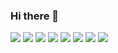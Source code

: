 ### Hi there 👋
<!-- Simple-icons 
  Space - %20
  Simple layout without icon
    ![](https://img.shields.io/badge/Editor%20-Visual%20Studio%20Code-red)
  Simple layout with icon
    ![](https://img.shields.io/static/v1?label=Editor&message=Visual%20Studio%20Code&color=red&style=flat&logo=visualstudiocode)
-->
[](https://img.shields.io/static/v1?label=OS&message=Linux&color=important&style=flat&logo=linux)<!-- Operative system -->
![](https://img.shields.io/static/v1?label=OS&message=Windows&color=important&style=flat&logo=windows)
![](https://img.shields.io/static/v1?label=Code&message=Java&color=green&style=flat&logo=java)<!-- Languages -->
![](https://img.shields.io/static/v1?label=Code&message=React&color=green&style=flat&logo=react&logoColor=white)
![](https://img.shields.io/static/v1?label=Tools&message=MySQL&color=blue&style=flat&logo=mysql)<!-- Tools -->
![](https://img.shields.io/static/v1?label=Tools&message=PostGreSQL&color=blue&style=flat&logo=postgresql)
![](https://img.shields.io/static/v1?label=Shell&message=Bash&color=yellowgreem&style=flat&logo=gnubash)<!-- Shell -->
![](https://img.shields.io/static/v1?label=Editor&message=Intellij&color=red&style=flat&logo=intellijidea)<!-- Editors -->
![](https://img.shields.io/static/v1?label=Editor&message=Visual%20Studio%20Code&color=red&style=flat&logo=visualstudiocode)

<!--
**luigi989/luigi989** is a ✨ _special_ ✨ repository because its `README.md` (this file) appears on your GitHub profile.

Here are some ideas to get you started:

- 🔭 I’m currently working on ...
- 🌱 I’m currently learning ...
- 👯 I’m looking to collaborate on ...
- 🤔 I’m looking for help with ...
- 💬 Ask me about ...
- 📫 How to reach me: ...
- 😄 Pronouns: ...
- ⚡ Fun fact: ...
-->
